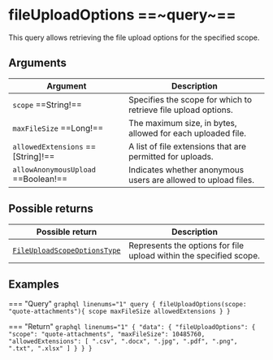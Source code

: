 # fileUploadOptions ==~query~==

This query allows retrieving the file upload options for the specified scope.

## Arguments

| Argument                           | Description                                                    |
|------------------------------------|----------------------------------------------------------------|
| `scope` ==String!==                | Specifies the scope for which to retrieve file upload options. |
| `maxFileSize` ==Long!==            | The maximum size, in bytes, allowed for each uploaded file.    |
| `allowedExtensions` ==[String]!==  | A list of file extensions that are permitted for uploads.      |
| `allowAnonymousUpload` ==Boolean!==| Indicates whether anonymous users are allowed to upload files. |

## Possible returns

| Possible return                                         	                            | Description                                                             |
|------------------------------------------------------------------------------------	  |------------------------------------------------------------------------	|
| [`FileUploadScopeOptionsType`](../Objects/FileUploadScopeOptionsType.md)              | Represents the options for file upload within the specified scope.    	|

## Examples

=== "Query"
    ```graphql linenums="1"
    query {
      fileUploadOptions(scope: "quote-attachments"){
        scope
        maxFileSize
        allowedExtensions
      }
    }
    ```

=== "Return"
    ```graphql linenums="1"
    {
      "data": {
        "fileUploadOptions": {
          "scope": "quote-attachments",
          "maxFileSize": 10485760,
          "allowedExtensions": [
            ".csv",
            ".docx",
            ".jpg",
            ".pdf",
            ".png",
            ".txt",
            ".xlsx"
          ]
        }
      }
    }
    ```
